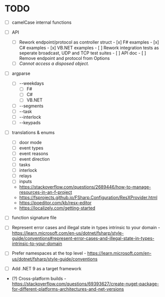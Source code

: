 # TODO

- [ ] camelCase internal functions

- [ ] API
    - [ ] Rework endpoint/protocol as controller struct
          - [x] F# examples
          - [x] C# examples
          - [x] VB.NET examples
          - [ ] Rework integration tests as seperate broadcast, UDP and TCP test suites
          - [ ] API doc
          - [ ] Remove endpoint and protocol from Options
    - [ ] _Cannot access a disposed object._

- [ ] argparse
    - [ ] --weekdays
        - [ ] F#
        - [ ] C#
        - [ ] VB.NET
    - [ ] --segments
    - [ ] --task
    - [ ] --interlock
    - [ ] --keypads

- [ ] translations & enums
    - [ ] door mode
    - [ ] event types
    - [ ] event reasons
    - [ ] event direction
    - [ ] tasks
    - [ ] interlock
    - [ ] relays
    - [ ] inputs
    - https://stackoverflow.com/questions/2689446/how-to-manage-resources-in-an-f-project
    - https://fsprojects.github.io/FSharp.Configuration/ResXProvider.html
    - https://poeditor.com/kb/resx-editor
    - https://localizely.com/getting-started

- [ ] function signature file
- [ ] Represent error cases and illegal state in types intrinsic to your domain
      - https://learn.microsoft.com/en-us/dotnet/fsharp/style-guide/conventions#represent-error-cases-and-illegal-state-in-types-intrinsic-to-your-domain
- [ ] Prefer namespaces at the top level
      - https://learn.microsoft.com/en-us/dotnet/fsharp/style-guide/conventions
- [ ] Add .NET 9 as a target framework
- (?) Cross-platform builds
      - https://stackoverflow.com/questions/69393627/create-nuget-package-for-different-platforms-architectures-and-net-versions

